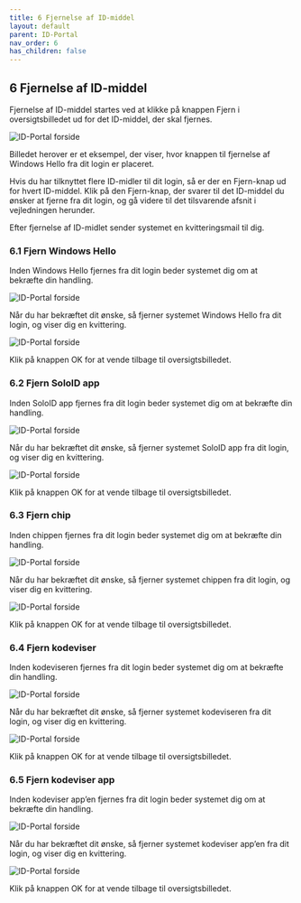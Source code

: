 ```yaml
---
title: 6 Fjernelse af ID-middel
layout: default
parent: ID-Portal
nav_order: 6
has_children: false
---
```


## 6 Fjernelse af ID-middel

Fjernelse af ID-middel startes ved at klikke på knappen Fjern i oversigtsbilledet ud for det ID-middel,
der skal fjernes.

![ID-Portal forside](Billedmateriale\sibfrontpage.jpg)

Billedet herover er et eksempel, der viser, hvor knappen til fjernelse af Windows Hello fra dit login er
placeret.

Hvis du har tilknyttet flere ID-midler til dit login, så er der en Fjern-knap ud for hvert ID-middel.
Klik på den Fjern-knap, der svarer til det ID-middel du ønsker at fjerne fra dit login, og gå videre til
det tilsvarende afsnit i vejledningen herunder.

Efter fjernelse af ID-midlet sender systemet en kvitteringsmail til dig.

### 6.1 Fjern Windows Hello

Inden Windows Hello fjernes fra dit login beder systemet dig om at bekræfte din handling.

![ID-Portal forside](Billedmateriale\sibfrontpage.jpg)

Når du har bekræftet dit ønske, så fjerner systemet Windows Hello fra dit login, og viser dig en
kvittering.

![ID-Portal forside](Billedmateriale\sibfrontpage.jpg)

Klik på knappen OK for at vende tilbage til oversigtsbilledet.

### 6.2 Fjern SoloID app

Inden SoloID app fjernes fra dit login beder systemet dig om at bekræfte din handling.

![ID-Portal forside](Billedmateriale\sibfrontpage.jpg)

Når du har bekræftet dit ønske, så fjerner systemet SoloID app fra dit login, og viser dig en kvittering.

![ID-Portal forside](Billedmateriale\sibfrontpage.jpg)

Klik på knappen OK for at vende tilbage til oversigtsbilledet.

### 6.3 Fjern chip

Inden chippen fjernes fra dit login beder systemet dig om at bekræfte din handling.

![ID-Portal forside](Billedmateriale\sibfrontpage.jpg)

Når du har bekræftet dit ønske, så fjerner systemet chippen fra dit login, og viser dig en kvittering.

![ID-Portal forside](Billedmateriale\sibfrontpage.jpg)

Klik på knappen OK for at vende tilbage til oversigtsbilledet.

### 6.4 Fjern kodeviser

Inden kodeviseren fjernes fra dit login beder systemet dig om at bekræfte din handling.

![ID-Portal forside](Billedmateriale\sibfrontpage.jpg)

Når du har bekræftet dit ønske, så fjerner systemet kodeviseren fra dit login, og viser dig en
kvittering.

![ID-Portal forside](Billedmateriale\sibfrontpage.jpg)

Klik på knappen OK for at vende tilbage til oversigtsbilledet.

### 6.5 Fjern kodeviser app

Inden kodeviser app’en fjernes fra dit login beder systemet dig om at bekræfte din handling.

![ID-Portal forside](Billedmateriale\sibfrontpage.jpg)

Når du har bekræftet dit ønske, så fjerner systemet kodeviser app’en fra dit login, og viser dig en
kvittering.

![ID-Portal forside](Billedmateriale\sibfrontpage.jpg)

Klik på knappen OK for at vende tilbage til oversigtsbilledet.